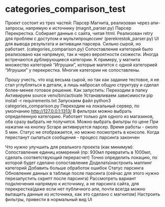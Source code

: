 # categories_comparison_test

Проект состоит из трех частей: 
Парсер Магнита, реализован через апи-запросы, напрямую к источнику (magnit_parser.py)
Парсер Перекрестка. Собирает данные с сайта, читая html. Реализован retry для проблем с доступом и мультипроцессинг (perekrestok_parser.py)
UI для вывода результата и активации парсера. Сильно сырой, но работает. (categories_comparison.py)
Сопоставление категорий было реализовано как напрямую, так и через вероятности схожести. Иногда встречаются дублирующиеся категории. К примеру, у магнита множество категорий “Игрушки”, которые мапятся с одной категорией “Игрушки” у перекрестка. Многие категории не сопоставлены.

Прошу учесть, что код весьма сырой, но так как задание тестовое, я не стал углубляться в детали, а лишь набросал общую структуру и сделал более-менее готовое решение. 
Как запустить:
Переходим в папку
Активируем source venv/bin/activate
Устанавливаем зависимости pip install -r requirements.txt
Запускаем файл python3 categories_comparison.py
Переходим на локальный сервер, по умолчанию http://127.0.0.1:1313/
В фильтрах можно выбрать определенную категорию. Работает только для одного из магазинов, оба сразу выбрать не получится. Можно выбрать фильтры по цене
При нажатии на кнопку Scrape активируется парсер. Время работы - около 5 мин. Статус не отображается, но можно посмотреть в консоле. Когда перестанут сыпаться сообщения - процесс парсинга закончен



Что нужно улучшить для реального проекта (как минимум):
Сопоставление единиц измерений (пр: 930мл превратить в 1000мл, сделать соответствующий перерасчет)
Точно определить локацию, по которой будет сделано сопоставление
Доделать\настроить маппинг категорий
Добавить больше обработок ошибок 
Статус парсинга
Обновление данных в таблице после парсинга (сейчас для этого нужно перезапустить скрипт после парсинга)
Рассмотреть вариант подключения напрямую к источнику, а не парсинга сайта, для перекрестка(даже если нет публичного апи, почти всегда можно вытащить данные из источника, как это сделано с магнитом)
Настроить фильтры, привести в нормальный вид UI


